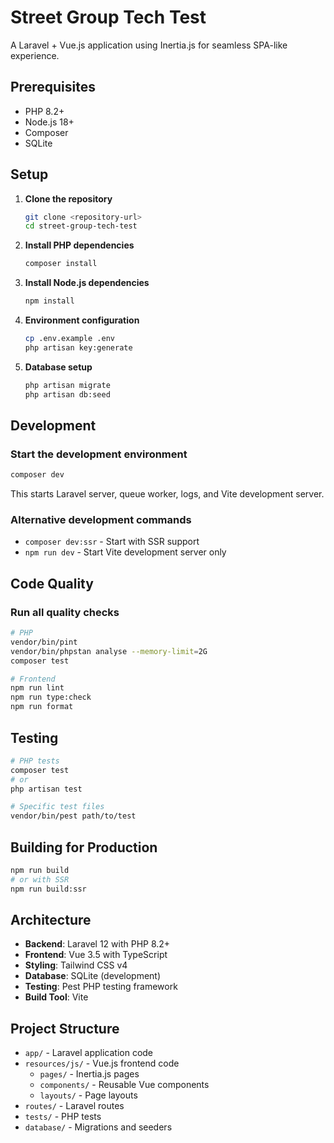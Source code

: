 # Street Group Tech Test

A Laravel + Vue.js application using Inertia.js for seamless SPA-like experience.

## Prerequisites

- PHP 8.2+
- Node.js 18+
- Composer
- SQLite

## Setup

1. **Clone the repository**
   ```bash
   git clone <repository-url>
   cd street-group-tech-test
   ```

2. **Install PHP dependencies**
   ```bash
   composer install
   ```

3. **Install Node.js dependencies**
   ```bash
   npm install
   ```

4. **Environment configuration**
   ```bash
   cp .env.example .env
   php artisan key:generate
   ```

5. **Database setup**
   ```bash
   php artisan migrate
   php artisan db:seed
   ```

## Development

### Start the development environment
```bash
composer dev
```
This starts Laravel server, queue worker, logs, and Vite development server.

### Alternative development commands
- `composer dev:ssr` - Start with SSR support
- `npm run dev` - Start Vite development server only

## Code Quality

### Run all quality checks
```bash
# PHP
vendor/bin/pint
vendor/bin/phpstan analyse --memory-limit=2G
composer test

# Frontend
npm run lint
npm run type:check
npm run format
```

## Testing

```bash
# PHP tests
composer test
# or
php artisan test

# Specific test files
vendor/bin/pest path/to/test
```

## Building for Production

```bash
npm run build
# or with SSR
npm run build:ssr
```

## Architecture

- **Backend**: Laravel 12 with PHP 8.2+
- **Frontend**: Vue 3.5 with TypeScript
- **Styling**: Tailwind CSS v4
- **Database**: SQLite (development)
- **Testing**: Pest PHP testing framework
- **Build Tool**: Vite

## Project Structure

- `app/` - Laravel application code
- `resources/js/` - Vue.js frontend code
  - `pages/` - Inertia.js pages
  - `components/` - Reusable Vue components
  - `layouts/` - Page layouts
- `routes/` - Laravel routes
- `tests/` - PHP tests
- `database/` - Migrations and seeders